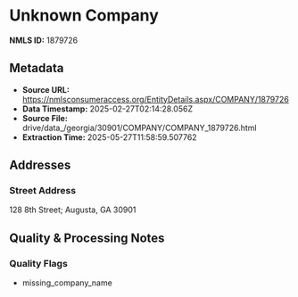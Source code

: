 # Unknown Company

**NMLS ID:** 1879726

## Metadata
- **Source URL:** https://nmlsconsumeraccess.org/EntityDetails.aspx/COMPANY/1879726
- **Data Timestamp:** 2025-02-27T02:14:28.056Z
- **Source File:** drive/data_/georgia/30901/COMPANY/COMPANY_1879726.html
- **Extraction Time:** 2025-05-27T11:58:59.507762

## Addresses
### Street Address
128 8th Street; Augusta, GA 30901

## Quality & Processing Notes
### Quality Flags
- missing_company_name
